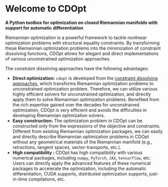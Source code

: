 # Welcome to CDOpt

**A Python toolbox for optimization on closed Riemannian manifolds with support for automatic differentiation**



Riemannian optimization is a powerful framework to tackle nonlinear optimization problems with structural equality constraints. By transforming these Riemannian optimization problems into the minimization of constraint dissolving functions, CDOpt allows for elegant and direct implementations of various unconstrained optimization approaches. 



The constraint dissolving approaches have the following advantages:

* **Direct optimization:** `cdopt` is developed from the [constraint dissolving approaches](https://arxiv.org/abs/2203.10319), which transforms Riemannian optimization problems to unconstrained optimization problem. Therefore, we can utilize various highly efficient solvers for unconstrained optimization, and directly apply them to solve Riemannian optimization problems. Benefited from the rich expertise gained over the decades for unconstrained optimization, CDOpt is very efficient and avoids the difficulties in developing Riemannian optimization solvers. 
* **Easy construction:** The optimization problem in CDOpt  can be constructed only from the expressions of the objective and constraints. Different from existing Riemannian optimization packages, we can easily and directly describe Riemannian optimization problems in CDOpt without any geometrical materials of the Riemannian manifold (e.g., retractions, tangent spaces, vector-transports, etc.).
* **High compatibility :** CDOpt has high compatibility with various numerical packages, including `numpy`, `PyTorch`, `JAX`, `tensorflow`, etc. Users can directly apply the advanced features of these numerical packages to accelerate the optimization, including the automatic differentiation, CUDA supports, distributed optimization supports, just-in-time compilations, etc. 



```{tableofcontents}
```
